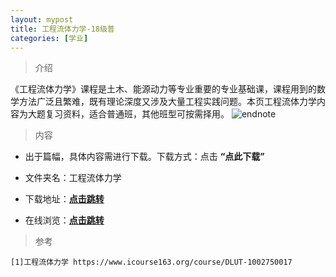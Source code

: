 ```yaml
---
layout: mypost
title: 工程流体力学-18级普
categories: [学业]
---
```

> 介绍

《工程流体力学》课程是土木、能源动力等专业重要的专业基础课，课程用到的数学方法广泛且繁难，既有理论深度又涉及大量工程实践问题。本页工程流体力学内容为大题复习资料，适合普通班，其他班型可按需择用。
![endnote](https://edu-image.nosdn.127.net/A4F41CC1BB4BDE07123E111AF035D62F.jpg?imageView&thumbnail=510y288&quality=100)


>内容 


- 出于篇幅，具体内容需进行下载。下载方式：点击  **“点此下载”**

- 文件夹名：工程流体力学

- 下载地址：**[点击跳转](https://zhuifengyi.coding.net/p/MESC_doc/d/MESC_doc/git/tree/master/18%E7%BA%A7%E6%99%AE%E5%A4%A7%E6%B1%87%E6%80%BB/%E5%B7%A5%E7%A8%8B%E6%B5%81%E4%BD%93%E5%8A%9B%E5%AD%A6)**

- 在线浏览：**[点击跳转](https://docs.qq.com/slide/DYlhZbUFSUlJMY3Jr)**


> 参考

```
[1]工程流体力学 https://www.icourse163.org/course/DLUT-1002750017
```


